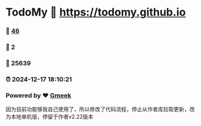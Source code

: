 # TodoMy :link: https://todomy.github.io 
### :page_facing_up: [46](https://todomy.github.io/tag.html) 
### :speech_balloon: 2 
### :hibiscus: 25639 
### :alarm_clock: 2024-12-17 18:10:21 
### Powered by :heart: [Gmeek](https://github.com/Meekdai/Gmeek)

因为目前功能够我自己使用了，所以修改了代码流程，停止从作者库拉取更新，改为本地单机版，停留于作者v2.22版本
